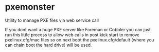 # pxemonster

Utility to manage PXE files via web service call

If you dont want a huge PXE server like Foreman or Cobbler you can just run this little process to allow web calls in post kick start to remove pxelinux.cfg/mac files so on next boot the pxelinux.cfg/default (where you can chain boot the hard drive) will be used.